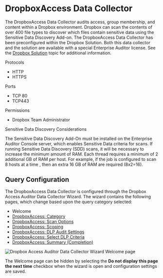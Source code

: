 # DropboxAccess Data Collector

The DropboxAccess Data Collector audits access, group membership, and content within a Dropbox
environment. Dropbox can scan the contents of over 400 file types to discover which files contain
sensitive data using the Sensitive Data Discovery Add-on. The DropboxAccess Data Collector has been
preconfigured within the Dropbox Solution. Both this data collector and the solution are available
with a special Enterprise Auditor license. See the
[Dropbox Solution](/docs/accessanalyzer/11.6/solutions/dropbox/overview.md)
topic for additional information.

Protocols

- HTTP
- HTTPS

Ports

- TCP 80
- TCP443

Permissions

- Dropbox Team Administrator

Sensitive Data Discovery Considerations

The Sensitive Data Discovery Add-On must be installed on the Enterprise Auditor Console server,
which enables Sensitive Data criteria for scans. If running Sensitive Data Discovery (SDD) scans, it
will be necessary to increase the minimum amount of RAM. Each thread requires a minimum of 2
additional GB of RAM per host. For example, if the job is configured to scan 8 hosts at a time ,
then an extra 16 GB of RAM are required (8x2=16).

## Query Configuration

The DropboxAccess Data Collector is configured through the Dropbox Access Auditor Data Collector
Wizard. The wizard contains the following pages, which change based upon the query category
selected:

- Welcome
- [DropboxAccess: Category](/docs/accessanalyzer/11.6/admin/datacollector/dropboxaccess/category.md)
- [DropboxAccess: Scan Options](/docs/accessanalyzer/11.6/admin/datacollector/dropboxaccess/scanoptions.md)
- [DropboxAccess: Scoping](/docs/accessanalyzer/11.6/admin/datacollector/dropboxaccess/scoping.md)
- [DropboxAccess: DLP Audit Settings](/docs/accessanalyzer/11.6/admin/datacollector/dropboxaccess/dlpauditsettings.md)
- [DropboxAccess: Select DLP Criteria](/docs/accessanalyzer/11.6/admin/datacollector/dropboxaccess/selectdlpcriteria.md)
- [DropboxAccess: Summary (Completion)](/docs/accessanalyzer/11.6/admin/datacollector/dropboxaccess/completion.md)

![Dropbox Access Auditor Data Collector Wizard Welcome page](/img/versioned_docs/activitymonitor_7.1/activitymonitor/install/welcome.webp)

The Welcome page can be hidden by selecting the **Do not display this page the next time** checkbox
when the wizard is open and configuration settings are saved.
